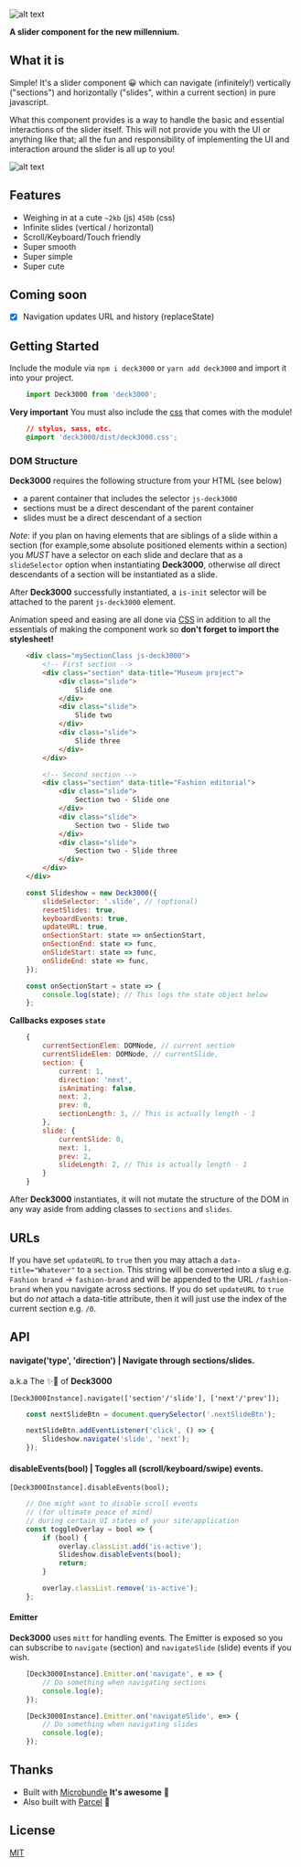 ![alt text](https://image.ibb.co/diKhV8/deck3k.png "Deck3000")

**A slider component for the new millennium.**

## What it is
Simple! It's a slider component 😀 which can navigate (infinitely!) vertically ("sections") and horizontally ("slides", within a current section) in pure javascript.

What this component provides is a way to handle the basic and essential interactions of the slider itself. This will not provide you with the UI or anything like that; all the fun and responsibility of implementing the UI and interaction around the slider is all up to you!

![alt text](https://s22.postimg.cc/bus8dzp41/ezgif-1-7c340b3d99.gif "Deck3000 simple sample")

## Features
- Weighing in at a cute `~2kb` (js) `450b` (css)
- Infinite slides (vertical / horizontal)
- Scroll/Keyboard/Touch friendly
- Super smooth
- Super simple
- Super cute

## Coming soon
- [x] Navigation updates URL and history (replaceState)


## Getting Started

Include the module via `npm i deck3000` or `yarn add deck3000` and import it into your project.

```js
    import Deck3000 from 'deck3000';
```

**Very important** You must also include the [css](https://github.com/ezekielaquino/Deck3000/blob/master/dist/deck3000.css) that comes with the module!

```css
    // stylus, sass, etc.
    @import 'deck3000/dist/deck3000.css';
```

### DOM Structure
**Deck3000** requires the following structure from your HTML (see below)
- a parent container that includes the selector `js-deck3000`
- sections must be a direct descendant of the parent container
- slides must be a direct descendant of a section

*Note*: if you plan on having elements that are siblings of a slide within a section (for example,some absolute positioned elements within a section) you *MUST* have a selector on each slide and declare that as a `slideSelector` option when instantiating **Deck3000**, otherwise *all* direct descendants of a section will be instantiated as a slide.

After **Deck3000** successfully instantiated, a `is-init` selector will be attached to the parent `js-deck3000` element.

Animation speed and easing are all done via [CSS](https://github.com/ezekielaquino/Deck3000/blob/5ac9c62b4b78e2b2ec27a05f45533c58dca27cb2/dist/deck3000.css#L21) in addition to all the essentials of making the component work so **don't forget to import the stylesheet!**

```html
    <div class="mySectionClass js-deck3000">
        <!-- First section -->
        <div class="section" data-title="Museum project">
            <div class="slide">
                Slide one
            </div>
            <div class="slide">
                Slide two
            </div>
            <div class="slide">
                Slide three
            </div>
        </div>

        <!-- Second section -->
        <div class="section" data-title="Fashion editorial">
            <div class="slide">
                Section two - Slide one
            </div>
            <div class="slide">
                Section two - Slide two
            </div>
            <div class="slide">
                Section two - Slide three
            </div>
        </div>
    </div>
```

```js
    const Slideshow = new Deck3000({
        slideSelector: '.slide', // (optional)
        resetSlides: true,
        keyboardEvents: true,
        updateURL: true,
        onSectionStart: state => onSectionStart,
        onSectionEnd: state => func,
        onSlideStart: state => func,
        onSlideEnd: state => func,
    });

    const onSectionStart = state => {
        console.log(state); // This logs the state object below
    };
```

**Callbacks exposes `state`**
```js
    {
        currentSectionElem: DOMNode, // current section
        currentSlideElem: DOMNode, // currentSlide,
        section: {
            current: 1,
            direction: 'next',
            isAnimating: false,
            next: 2,
            prev: 0,
            sectionLength: 3, // This is actually length - 1
        },
        slide: {
            currentSlide: 0,
            next: 1,
            prev: 2,
            slideLength: 2, // This is actually length - 1
        }
    }
```

After **Deck3000** instantiates, it will not mutate the structure of the DOM in any way aside from adding classes to `sections` and `slides`.

## URLs

If you have set `updateURL` to `true` then you may attach a `data-title="Whatever"` to a `section`. This string will be converted into a slug e.g. `Fashion brand` -> `fashion-brand` and will be appended to the URL `/fashion-brand` when you navigate across sections. If you do set `updateURL` to `true` but do *not* attach a data-title attribute, then it will just use the index of the current section e.g. `/0`.

## API

#### navigate('type', 'direction') | Navigate through sections/slides.

a.k.a The ✨🥩 of **Deck3000**

`[Deck3000Instance].navigate(['section'/'slide'], ['next'/'prev']);`

```js
    const nextSlideBtn = document.querySelector('.nextSlideBtn');

    nextSlideBtn.addEventListener('click', () => {
        Slideshow.navigate('slide', 'next');
    });
```

#### disableEvents(bool) | Toggles all (scroll/keyboard/swipe) events.

`[Deck3000Instance].disableEvents(bool);`


```js
    // One might want to disable scroll events
    // (for ultimate peace of mind)
    // during certain UI states of your site/application
    const toggleOverlay = bool => {
        if (bool) {
            overlay.classList.add('is-active');
            Slideshow.disableEvents(bool);
            return;
        }

        overlay.classList.remove('is-active');
    };
```

#### Emitter
**Deck3000** uses `mitt` for handling events. The Emitter is exposed so you can subscribe to `navigate` (section) and `navigateSlide` (slide) events if you wish.

```js
    [Deck3000Instance].Emitter.on('navigate', e => {
        // Do something when navigating sections
        console.log(e);
    });

    [Deck3000Instance].Emitter.on('navigateSlide', e=> {
        // Do something when navigating slides
        console.log(e);
    });
```

## Thanks
- Built with [Microbundle](https://github.com/developit/microbundle) **It's awesome** 💃
- Also built with [Parcel](https://parceljs.org/) 🕺

## License
[MIT](https://oss.ninja/mit)
